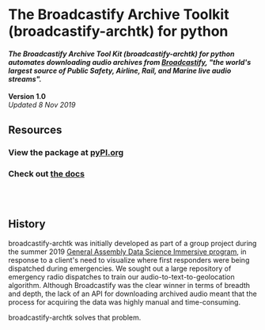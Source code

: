 # The Broadcastify Archive Toolkit (broadcastify-archtk) for python

#### _The Broadcastify Archive Tool Kit (broadcastify-archtk) for python automates downloading audio archives from [Broadcastify](www.broadcastify.com), "the world's largest source of Public Safety, Airline, Rail, and Marine live audio streams"._

**Version 1.0**<br>
_Updated 8 Nov 2019_

## Resources

### View the package at [pyPI.org](https://pypi.org/project/broadcastify-archtk/)

### Check out [the docs](https://ljhopkins2.github.io/broadcastify-archtk/)

<br><br>
## History

broadcastify-archtk was initially developed as part of a group project during the summer 2019 [General Assembly Data Science Immersive program](https://generalassemb.ly/education/data-science-immersive/), in response to a client's need to visualize where first responders were being dispatched during emergencies. We sought out a large repository of emergency radio dispatches to train our audio-to-text-to-geolocation algorithm. Although Broadcastify was the clear winner in terms of breadth and depth, the lack of an API for downloading archived audio meant that the process for acquiring the data was highly manual and time-consuming.

broadcastify-archtk solves that problem.
